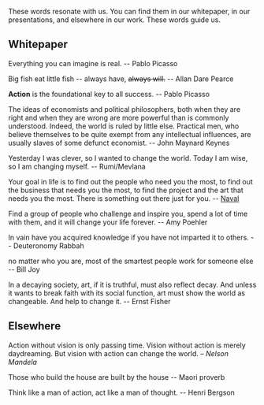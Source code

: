 These words resonate with us. You can find them in our whitepaper, in our presentations, and elsewhere in our work. These words guide us.

## Whitepaper

Everything you can imagine is real. -- Pablo Picasso 

Big fish eat little fish -- always have, ~~always will.~~  -- Allan Dare Pearce 

**Action** is the foundational key to all success. -- Pablo Picasso

The ideas of economists and political philosophers, both when they are right and when they are wrong are more powerful than is commonly understood. Indeed, the world is ruled by little else. Practical men, who believe themselves to be quite exempt from any intellectual influences, are usually slaves of some defunct economist.  -- John Maynard Keynes

Yesterday I was clever, so I wanted to change the world. Today I am wise, so I am changing myself. -- Rumi/Mevlana

Your goal in life is to find out the people who need you the most, to find out the business that needs you the most, to find the project and the art that needs you the most. There is something out there just for you. -- [Naval](https://open.spotify.com/episode/5W0RQCDr28VSxVZOYJn3f5?si=t2PhcpLnRpGJo6uMv_fM0g&utm_source=copy-link&nd=1)

Find a group of people who challenge and inspire you, spend a lot of time with them, and it will change your life forever. -- Amy Poehler

In vain have you acquired knowledge if you have not imparted it to others. -- Deuteronomy Rabbah

no matter who you are, most of the smartest people work for someone else -- Bill Joy

In a decaying society, art, if it is truthful, must also reflect decay. And unless it wants to break faith with its social function, art must show the world as changeable. And help to change it. -- Ernst Fisher

## Elsewhere
Action without vision is only passing time. Vision without action is merely daydreaming. But vision with action can change the world. – _Nelson Mandela_

Those who build the house are built by the house -- Maori proverb

Think like a man of action, act like a man of thought. -- Henri Bergson